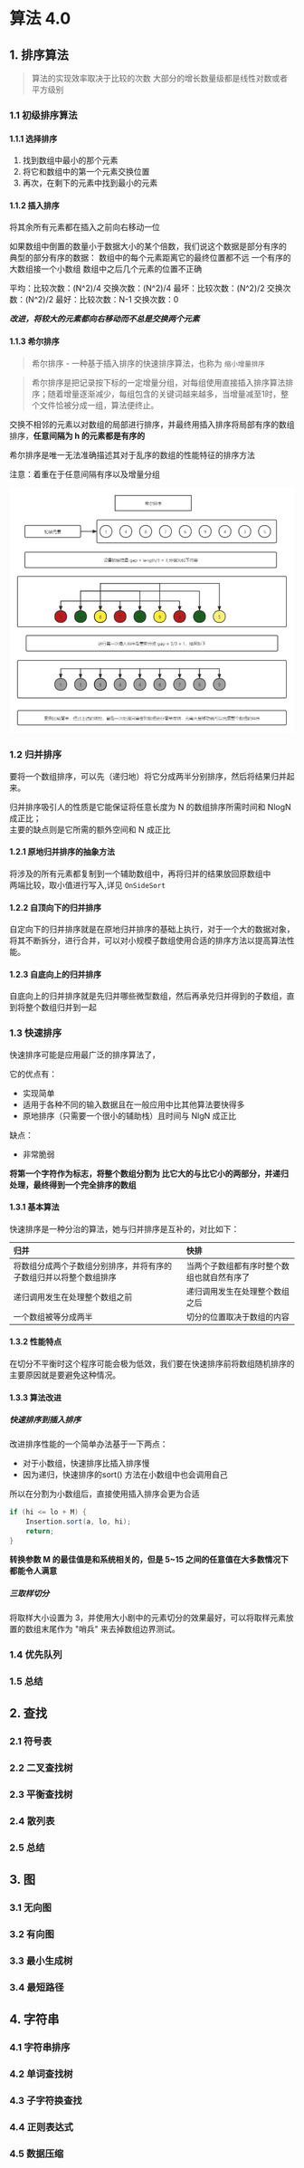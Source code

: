 # 算法 4.0

## 1. 排序算法

> 算法的实现效率取决于比较的次数
> 大部分的增长数量级都是线性对数或者平方级别
### 1.1 初级排序算法

#### 1.1.1 选择排序

1. 找到数组中最小的那个元素
2. 将它和数组中的第一个元素交换位置
3. 再次，在剩下的元素中找到最小的元素

#### 1.1.2 插入排序

将其余所有元素都在插入之前向右移动一位

如果数组中倒置的数量小于数据大小的某个倍数，我们说这个数据是部分有序的
典型的部分有序的数据：
 数组中的每个元素距离它的最终位置都不远
 一个有序的大数组接一个小数组
 数组中之后几个元素的位置不正确

平均：比较次数：(N^2)/4  交换次数：(N^2)/4
最坏：比较次数：(N^2)/2  交换次数：(N^2)/2
最好：比较次数：N-1      交换次数：0

***改进，将较大的元素都向右移动而不总是交换两个元素***

#### 1.1.3 希尔排序

> 希尔排序 - 一种基于插入排序的快速排序算法，也称为 `缩小增量排序`

> 希尔排序是把记录按下标的一定增量分组，对每组使用直接插入排序算法排序；随着增量逐渐减少，每组包含的关键词越来越多，当增量减至1时，整个文件恰被分成一组，算法便终止。

交换不相邻的元素以对数组的局部进行排序，并最终用插入排序将局部有序的数组排序，**任意间隔为 h 的元素都是有序的**

希尔排序是唯一无法准确描述其对于乱序的数组的性能特征的排序方法

注意：着重在于任意间隔有序以及增量分组

![希尔排序](file/希尔排序.png)

### 1.2 归并排序

要将一个数组排序，可以先（递归地）将它分成两半分别排序，然后将结果归并起来。  

归并排序吸引人的性质是它能保证将任意长度为 N 的数组排序所需时间和 NlogN 成正比；  
主要的缺点则是它所需的额外空间和 N 成正比  

#### 1.2.1 原地归并排序的抽象方法

将涉及的所有元素都复制到一个辅助数组中，再将归并的结果放回原数组中  
两端比较，取小值进行写入,详见 `OnSideSort`

#### 1.2.2 自顶向下的归并排序

自定向下的归并排序就是在原地归并排序的基础上执行，对于一个大的数据对象，
将其不断拆分，进行合并，可以对小规模子数组使用合适的排序方法以提高算法性能。

#### 1.2.3 自底向上的归并排序

自底向上的归并排序就是先归并哪些微型数组，然后再承兑归并得到的子数组，直到将整个数组归并到一起

### 1.3 快速排序

快速排序可能是应用最广泛的排序算法了，

它的优点有：
- 实现简单
- 适用于各种不同的输入数据且在一般应用中比其他算法要快得多
- 原地排序（只需要一个很小的辅助栈）且时间与 NlgN 成正比

缺点：
- 非常脆弱

**将第一个字符作为标志，将整个数组分割为 比它大的与比它小的两部分，并递归处理，最终得到一个完全排序的数组**

#### 1.3.1 基本算法

快速排序是一种分治的算法，她与归并排序是互补的，对比如下：

| 归并                                                         | 快排                                       |
| :----------------------------------------------------------- | :----------------------------------------- |
| 将数组分成两个子数组分别排序，并将有序的子数组归并以将整个数组排序 | 当两个子数组都有序时整个数组也就自然有序了 |
| 递归调用发生在处理整个数组之前                               | 递归调用发生在处理整个数组之后             |
| 一个数组被等分成两半                                         | 切分的位置取决于数组的内容                 |

#### 1.3.2 性能特点

在切分不平衡时这个程序可能会极为低效，我们要在快速排序前将数组随机排序的主要原因就是要避免这种情况。

#### 1.3.3 算法改进

##### 快速排序到插入排序
改进排序性能的一个简单办法基于一下两点：
- 对于小数组，快速排序比插入排序慢
- 因为递归，快速排序的sort() 方法在小数组中也会调用自己

所以在分割为小数组后，直接使用插入排序会更为合适
```java
if (hi <= lo + M) {
    Insertion.sort(a, lo, hi);
    return;
}
```
**转换参数 M 的最佳值是和系统相关的，但是 5~15 之间的任意值在大多数情况下都能令人满意**

##### 三取样切分
将取样大小设置为 3，并使用大小剧中的元素切分的效果最好，可以将取样元素放置的数组末尾作为 "哨兵" 来去掉数组边界测试。

### 1.4 优先队列

### 1.5 总结

## 2. 查找

### 2.1 符号表
### 2.2 二叉查找树
### 2.3 平衡查找树
### 2.4 散列表
### 2.5 总结

## 3. 图
### 3.1 无向图
### 3.2 有向图
### 3.3 最小生成树
### 3.4 最短路径

## 4. 字符串
### 4.1 字符串排序
### 4.2 单词查找树
### 4.3 子字符换查找
### 4.4 正则表达式
### 4.5 数据压缩
